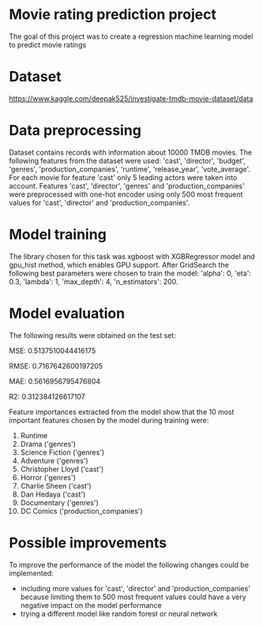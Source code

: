 # Movie rating prediction project
The goal of this project was to create a regression machine learning model to predict movie ratings
# Dataset
https://www.kaggle.com/deepak525/investigate-tmdb-movie-dataset/data
# Data preprocessing
Dataset contains records with information about 10000 TMDB movies. The following features from the dataset were used: 'cast', 'director', 'budget', 'genres', 'production_companies', 'runtime', 'release_year', 'vote_average'. For each movie for feature 'cast' only 5 leading actors were taken into account. Features 'cast', 'director', 'genres' and 'production_companies' were preprocessed with one-hot encoder using only 500 most frequent values for 'cast', 'director' and 'production_companies'.
# Model training
The library chosen for this task was xgboost with XGBRegressor model and gpu_hist method, which enables GPU support. After GridSearch the following best parameters were chosen to train the model: 'alpha': 0, 'eta': 0.3, 'lambda': 1, 'max_depth': 4, 'n_estimators': 200.
# Model evaluation
The following results were obtained on the test set: 

MSE: 0.5137510044416175

RMSE: 0.7167642600197205

MAE: 0.5616956795476804

R2: 0.312384126617107

Feature importances extracted from the model show that the 10 most important features chosen by the model during training were: 
1. Runtime
2. Drama ('genres')
3. Science Fiction ('genres')
4. Adventure ('genres')
5. Christopher Lloyd ('cast')
6. Horror ('genres')
7. Charlie Sheen ('cast')
8. Dan Hedaya ('cast')
9. Documentary ('genres')
10. DC Comics ('production_companies')
# Possible improvements
To improve the performance of the model the following changes could be implemented:
- including more values for 'cast', 'director' and 'production_companies' because limiting them to 500 most frequent values could have a very negative impact on the model performance
- trying a different model like random forest or neural network
